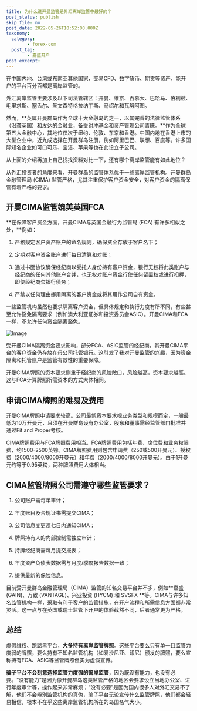 ```yaml
---
title: 为什么说开曼监管是外汇离岸监管中最好的？
post_status: publish
skip_file: no
post_date: 2022-05-26T10:52:00.000Z
taxonomy:
  category:
        - forex-com
  post_tag:
        - 嘉盛开户
post_excerpt: 
---
```

在中国内地、台湾或东南亚其他国家，交易CFD、数字货币、期货等资产，能开户的平台百分百都是离岸监管的。

外汇离岸监管主要涉及以下司法管辖区：开曼、维京、百慕大、巴哈马、伯利兹、毛里求斯、塞舌尔、圣文森特格拉纳丁斯、马绍尔和瓦努阿图。

然而，**英属开曼群岛作为全球十大金融岛屿之一，以其完善的法律监管体系（沿袭英国）和发达的金融业，备受对冲基金和资产管理公司青睐。**作为全球第五大金融中心，其地位仅次于纽约、伦敦、东京和香港。中国内地在香港上市的大型企业中，近九成选择在开曼群岛注册，例如阿里巴巴、联想、百度等。许多国际知名企业如可口可乐、宝洁、苹果等也在此设立子公司。

从上面的介绍再加上自己找找资料对比一下，还有哪个离岸监管能有如此地位？

从外汇投资者的角度来看，开曼群岛的监管体系优于一些离岸监管机构。开曼群岛金融管理局 (CIMA) 监管严格，尤其注重保护客户资金安全，对客户资金的隔离保管有着严格的要求。

## 开曼CIMA监管媲美英国FCA

**在保障客户资金方面，开曼CIMA与英国金融行为监管局 (FCA) 有许多相似之处，**例如：

1. 严格规定客户资产账户的命名规则，确保资金存放于客户名下；

1. 定期对客户资金账户进行每日清算和对账；

1. 通过书面协议确保经纪商以受托人身份持有客户资金，银行无权将此类账户与经纪商的任何其他账户合并，也无权对账户资金行使任何留置权或进行扣押，即使经纪商欠银行债务；

1. 严禁以任何理由挪用隔离的客户资金或将其用作公司自有资金。

一些监管机构虽然也要求隔离客户资金，但具体规定和执行力度有所不同，有些甚至允许豁免隔离要求（例如澳大利亚证券和投资委员会ASIC）。开曼CIMA和FCA一样，不允许任何资金隔离豁免。

![Image](https://prod-files-secure.s3.us-west-2.amazonaws.com/39ed1227-6d7d-4570-be36-9ccd4a2c4241/bd849744-3fcb-4a37-8312-357962c8f065/image.png?X-Amz-Algorithm=AWS4-HMAC-SHA256&X-Amz-Content-Sha256=UNSIGNED-PAYLOAD&X-Amz-Credential=ASIAZI2LB466Y2ZUXBFS%2F20250804%2Fus-west-2%2Fs3%2Faws4_request&X-Amz-Date=20250804T041343Z&X-Amz-Expires=3600&X-Amz-Security-Token=IQoJb3JpZ2luX2VjEAQaCXVzLXdlc3QtMiJGMEQCIBiH5xR1HSBbFNoaY08KJeN6GSpKx9XMz5yZJKd95uKKAiBGoeU39H08tcDYGPFPe2o9ydQw8wfQFmOelVlEqxRO3ir%2FAwg9EAAaDDYzNzQyMzE4MzgwNSIMibPALyV3RRcimAMFKtwDuubGRr9BHfsZotcF1Csdu9I8Ui8RSl%2FXZQMCZSqG1kf2QhHuvt4WyYl%2Ff9LxBL1v6SRCBEqzdpy%2BDPZE%2BGUlMtCk21R3Bd%2FSOq%2BpS1dw17F%2FhYv9jEYfo%2BxDJuXxJho5j6NRREnsc%2Fl3NK%2BekKLqbxrtRK%2B7nDk7WQKEZIWGOuivIfb56cpz%2BrHUB0QZW%2Byt6Hpoq71IsAtToSIGtF6iFuQJVmEU3MoJVmK9WM30Ez%2BKY23pUAkzcuBcD8TkxjGdRlkQVX%2FPJYSPNAvAiOwv827XG2FYlePfb0ph1fInDBDk9DpFNCix3r10P3RsLnkw5ZwXndGdFdre%2Fon8sWi0qOtWcfQfnnnWSnCxvvt4C5Xvbrs6HDQbYcpXRfWGICYvh%2Fo0vO7bOJDGLkRmQ20CDrVNpKUzDFIlFz%2FKsTW8YE9zF8Dx0GCsugVvY%2BQ8rPVrHvYZqmX2PkuDIwQE%2Bc8BUmKtRxGrQcUmvezEK%2FrxPkd2kkK6v5Dy94EkD4gJq9%2FdHpXKQkXqn5AYXRXllm8K5D5Hh3RkeTCvpUavkyQdLRPuPLOo0rsVbeytfXAu7SxIvQeZSG2wUiOdLbTCRctPNYARAB4LsL0mfY1qLBkqZid%2BQDwkm0EijICQpikwzdDAxAY6pgG3VnfYA%2BHzJLSW%2BH6aCKsx0P7OwJISoUIESxhq%2Bfw9ksUzvlBqOslCBWHycSNK5RyNIOZZaD1o9aQ2DycnLqJP1Ybj8KLj1zbAvjjy9HQ9MAjxEJhfUBpk%2FNR9W1rludiGi2iMy1UvAszRrvuWcb8B3LxTgtTYBaj1IIQ69uG9rAvb8Y4MiCspNTHO5Y%2FHZFYOU0hA4V2JRCmwSBxkhBmfl3RtcESS&X-Amz-Signature=54b1eea4ecb01989ccf417b4238500f5175f0856ad743f1b3e81e702fe8a5014&X-Amz-SignedHeaders=host&x-amz-checksum-mode=ENABLED&x-id=GetObject)

受开曼CIMA隔离资金要求影响，部分FCA、ASIC监管的经纪商，其开曼CIMA平台的客户资金仍存放在母公司托管银行。这引发了我对开曼监管的兴趣，因为资金隔离和托管账户是监管有效性的重要保障。

开曼CIMA牌照的资本要求侧重于经纪商的风险敞口，风险越高，资本要求越高。这与FCA计算牌照所需资本的方式大体相同。

## **申请CIMA牌照的难易及费用**

开曼CIMA牌照申请要求较高。公司最低资本要求视业务类型和规模而定，一般最低为10万开曼元，且须在开曼群岛设有办公室，股东和董事需经监管部门批准并通过Fit and Proper考核。

CIMA牌照费用与FCA牌照费用相当。FCA牌照费用包括年费、席位费和业务权限费，约1500-2500英镑。CIMA牌照费用则包含申请费（250或500开曼元）、授权费（2000/4000/8000开曼元）和年费（2000/4000/8000开曼元）。由于1开曼元约等于0.95英镑，两种牌照费用大体相当。

## CIMA监管牌照公司需遵守哪些监管要求？

1. 公司账户需每年审计；

1. 年度账目及合规证书需提交CIMA；

1. 公司信息变更须七日内通知CIMA；

1. 牌照持有人的内部控制需独立审计；

1. 持牌经纪商需每月提交报表；

1. 年度资产负债表数据需与月度/季度报告数据一致；

1. 提供最新的保险信息。

目前受开曼群岛金融管理局（CIMA）监管的知名交易平台并不多，例如**嘉盛 (GAIN)、万致 (VANTAGE)、兴业投资 (HYCM) 和 SVSFX **等。CIMA与许多知名监管机构一样，采取有利于客户的监管措施，在开户流程和所需信息方面都非常灵活。这一点与在英国或瑞士监管下开户的体验截然不同，后者通常更为严格。

## 总结

虚假维权、跑路黑平台，**大多持有离岸监管牌照**。这些平台要么只有单一且监管力度弱的牌照，要么持有不知名监管机构（如爱沙尼亚、印尼）颁发的牌照，要么宣称持有FCA、ASIC等监管牌照但实为虚假宣传。

**骗子平台不会刻意选择监管力度强的离岸监管**，因为既没有能力，也没有必要。“没有能力”是因为像开曼群岛这类监管严格的地区会要求设立当地办公室、进行年度审计等，操作起来非常麻烦；“没有必要”是因为国内很多人对外汇交易不了解，他们不会辨别监管机构的真伪，骗子平台无论宣传什么监管牌照，他们都会轻易相信，根本不在乎这些离岸监管机构所在的岛国名气大小。